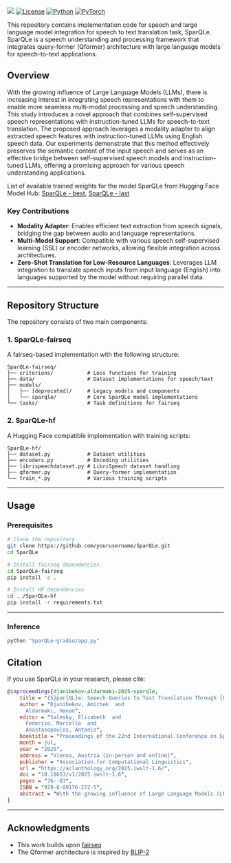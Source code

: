 
<a href=''> <a href='https://aclanthology.org/2025.iwslt-1.6/'><img src='https://img.shields.io/badge/paper-Paper-red'></a>
[![License](https://img.shields.io/badge/License-MIT-blue.svg)](LICENSE)
[![Python](https://img.shields.io/badge/python-3.8+-blue.svg)](https://www.python.org/downloads/)
[![PyTorch](https://img.shields.io/badge/PyTorch-2.0+-red.svg)](https://pytorch.org/)

This repository contains implementation code for speech and large language model integration for speech to text translation task, SparQLe. SparQLe is a speech understanding and processing framework that integrates query-former (Qformer) architecture with large language models for speech-to-text applications.

## Overview
With the growing influence of Large Language Models (LLMs), there is increasing interest in integrating speech representations with them to enable more seamless multi-modal processing and speech understanding. This study introduces a novel approach that combines self-supervised speech representations with instruction-tuned LLMs for speech-to-text translation. The proposed approach leverages a modality adapter to align extracted speech features with instruction-tuned LLMs using English speech data. Our experiments demonstrate that this method effectively preserves the semantic content of the input speech and serves as an effective bridge between self-supervised speech models and instruction-tuned LLMs, offering a promising approach for various speech understanding applications.

List of available trained weights for the model SparQLe from Hugging Face Model Hub: [SparQLe - best](https://huggingface.co/amupd/SparQLe/blob/main/SparQLe_best.pt), [SparQLe - last](https://huggingface.co/amupd/SparQLe/blob/main/SparQLe_last.pt)

### Key Contributions

- **Modality Adapter**: Enables efficient text extraction from speech signals, bridging the gap between audio and language representations.
- **Multi-Model Support**: Compatible with various speech self-supervised learning (SSL) or encoder networks, allowing flexible integration across architectures.
- **Zero-Shot Translation for Low-Resource Languages**: Leverages LLM integration to translate speech inputs from input language (English) into languages supported by the model without requiring parallel data.
---

## Repository Structure

The repository consists of two main components:

### 1. SparQLe-fairseq 

A fairseq-based implementation with the following structure:

```
SparQLe-fairseq/
├── criterions/           # Loss functions for training
├── data/                 # Dataset implementations for speech/text
├── models/
│   ├── [deprecated]/     # Legacy models and components
│   └── sparqle/          # Core SparQLe model implementations
└── tasks/                # Task definitions for fairseq
```

### 2. SparQLe-hf 

A Hugging Face compatible implementation with training scripts:

```
SparQLe-hf/
├── dataset.py            # Dataset utilities
├── encoders.py           # Encoding utilities 
├── librispeechdataset.py # LibriSpeech dataset handling 
├── qformer.py            # Query-former implementation 
└── train_*.py            # Various training scripts
```

---

## Usage

### Prerequisites

```bash
# Clone the repository
git clone https://github.com/yourusername/SparQLe.git
cd SparQLe

# Install fairseq dependencies
cd SparQLe-fairseq
pip install -e .

# Install HF dependencies
cd ../SparQLe-hf
pip install -r requirements.txt
```

---

### Inference 
```python
python "SparQLe-gradio/app.py"
```

## Citation

If you use SparQLe in your research, please cite:

```bibtex
@inproceedings{djanibekov-aldarmaki-2025-sparqle,
    title = "{S}par{QL}e: Speech Queries to Text Translation Through {LLM}s",
    author = "Djanibekov, Amirbek  and
      Aldarmaki, Hanan",
    editor = "Salesky, Elizabeth  and
      Federico, Marcello  and
      Anastasopoulos, Antonis",
    booktitle = "Proceedings of the 22nd International Conference on Spoken Language Translation (IWSLT 2025)",
    month = jul,
    year = "2025",
    address = "Vienna, Austria (in-person and online)",
    publisher = "Association for Computational Linguistics",
    url = "https://aclanthology.org/2025.iwslt-1.6/",
    doi = "10.18653/v1/2025.iwslt-1.6",
    pages = "76--83",
    ISBN = "979-8-89176-272-5",
    abstract = "With the growing influence of Large Language Models (LLMs), there is increasing interest in integrating speech representations with them to enable more seamless multi-modal processing and speech understanding. This study introduces a novel approach that combines self-supervised speech representations with instruction-tuned LLMs for speech-to-text translation. The proposed approach leverages a modality adapter to align extracted speech features with instruction-tuned LLMs using English speech data. Our experiments demonstrate that this method effectively preserves the semantic content of the input speech and serves as an effective bridge between self-supervised speech models and instruction-tuned LLMs, offering a promising approach for various speech understanding applications."
}
```
---

## Acknowledgments

- This work builds upon [fairseq](https://github.com/facebookresearch/fairseq)
- The Qformer architecture is inspired by [BLIP-2](https://github.com/salesforce/BLIP-2)

